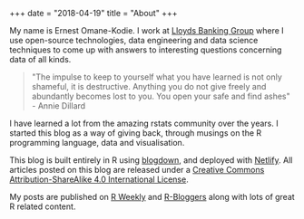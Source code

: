+++
date = "2018-04-19"
title = "About"
+++

My name is Ernest Omane-Kodie. I work at [Lloyds Banking Group](https://www.lloydsbankinggroup.com/ "Views expressed here are my own and do not represent the views of my employer") where I use open-source technologies, data engineering and data science techniques to come up with answers to interesting questions concerning data of all kinds.

>"The impulse to keep to yourself what you have learned is not only shameful, it is destructive. Anything you do not give freely and abundantly becomes lost to you. You open your safe and find ashes" - Annie Dillard

I have learned a lot from the amazing rstats community over the years. I started this blog as a way of giving back, through musings on the R programming language, data and visualisation.

This blog is built entirely in R using [blogdown](https://github.com/rstudio/blogdown), and deployed with [Netlify](https://www.netlify.com/). All articles posted on this blog are released under a [Creative Commons Attribution-ShareAlike 4.0 International License]( https://creativecommons.org/licenses/by-sa/4.0/).

My posts are published on [R Weekly](https://rweekly.org/) and [R-Bloggers](https://www.r-bloggers.com/) along with lots of great R related content.